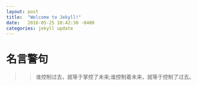 ```yaml
---
layout: post
title:  "Welcome to Jekyll!"
date:   2016-05-25 10:42:30 -0400
categories: jekyll update
---
```

# 名言警句 #

>>谁控制过去，就等于掌控了未来;谁控制着未来，就等于控制了过去。



